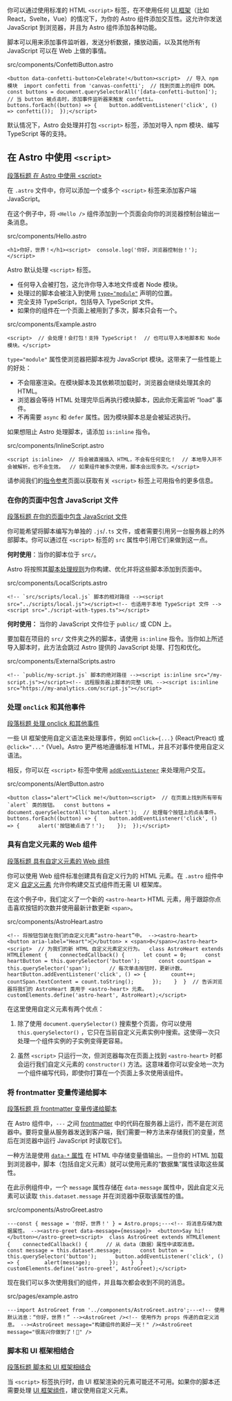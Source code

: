 你可以通过使用标准的 HTML `<script>` 标签，在不使用任何 [UI 框架](https://docs.astro.build/zh-cn/guides/framework-components/)（比如 React，Svelte，Vue）的情况下，为你的 Astro 组件添加交互性。这允许你发送 JavaScript 到浏览器，并且为 Astro 组件添加各种功能。

脚本可以用来添加事件监听器，发送分析数据，播放动画，以及其他所有 JavaScript 可以在 Web 上做的事情。

src/components/ConfettiButton.astro

```astro
<button data-confetti-button>Celebrate!</button><script>  // 导入 npm 模块  import confetti from 'canvas-confetti';  // 找到页面上的组件 DOM。  const buttons = document.querySelectorAll('[data-confetti-button]');  // 当 button 被点击时，添加事件监听器来触发 confetti。  buttons.forEach((button) => {    button.addEventListener('click', () => confetti());  });</script>
```

默认情况下，Astro 会处理并打包 `<script>` 标签，添加对导入 npm 模块、编写 TypeScript 等的支持。

## 在 Astro 中使用 `<script>`

[段落标题 在 Astro 中使用 &lt;script&gt;](#在-astro-中使用-script)

在 `.astro` 文件中，你可以添加一个或多个 `<script>` 标签来添加客户端 JavaScript。

在这个例子中，将 `<Hello />` 组件添加到一个页面会向你的浏览器控制台输出一条消息。

src/components/Hello.astro

```astro
<h1>你好，世界！</h1><script>  console.log('你好，浏览器控制台！');</script>
```

Astro 默认处理 `<script>` 标签。

+   任何导入会被打包，这允许你导入本地文件或者 Node 模块。
+   处理过的脚本会被注入到使用 [`type="module"`](https://developer.mozilla.org/en-US/docs/Web/JavaScript/Guide/Modules) 声明的位置。
+   完全支持 TypeScript，包括导入 TypeScript 文件。
+   如果你的组件在一个页面上被用到了多次，脚本只会有一个。

src/components/Example.astro

```astro
<script>  // 会处理！会打包！支持 TypeScript！  // 也可以导入本地脚本和 Node 模块。</script>
```

`type="module"` 属性使浏览器把脚本视为 JavaScript 模块。这带来了一些性能上的好处：

+   不会阻塞渲染。在模块脚本及其依赖项加载时，浏览器会继续处理其余的 HTML。
+   浏览器会等待 HTML 处理完毕后再执行模块脚本，因此你无需监听 “load” 事件。
+   不再需要 `async` 和 `defer` 属性。因为模块脚本总是会被延迟执行。

如果想阻止 Astro 处理脚本，请添加 `is:inline` 指令。

src/components/InlineScript.astro

```astro
<script is:inline>  // 将会被直接插入 HTML，不会有任何变化！  // 本地导入并不会被解析，也不会生效。  // 如果组件被多次使用，脚本会出现多次。</script>
```

请参阅我们的[指令参考](https://docs.astro.build/zh-cn/reference/directives-reference/#%E8%84%9A%E6%9C%AC%E5%92%8C%E6%A0%B7%E5%BC%8F%E6%8C%87%E4%BB%A4)页面以获取有关 `<script>` 标签上可用指令的更多信息。

### 在你的页面中包含 JavaScript 文件

[段落标题 在你的页面中包含 JavaScript 文件](#在你的页面中包含-javascript-文件)

你可能希望将脚本编写为单独的 `.js`/`.ts` 文件，或者需要引用另一台服务器上的外部脚本。你可以通过在 `<script>` 标签的 `src` 属性中引用它们来做到这一点。

**何时使用**：当你的脚本位于 `src/`。

Astro 将按照其[脚本处理规则](#%E8%84%9A%E6%9C%AC%E5%A4%84%E7%90%86)为你构建、优化并将这些脚本添加到页面中。

src/components/LocalScripts.astro

```astro
<!-- `src/scripts/local.js` 脚本的相对路径 --><script src="../scripts/local.js"></script><!-- 也适用于本地 TypeScript 文件 --><script src="./script-with-types.ts"></script>
```

**何时使用：** 当你的 JavaScript 文件位于 `public/` 或 CDN 上。

要加载在项目的 `src/` 文件夹之外的脚本，请使用 `is:inline` 指令。当你如上所述导入脚本时，此方法会跳过 Astro 提供的 JavaScript 处理、打包和优化。

src/components/ExternalScripts.astro

```astro
<!-- `public/my-script.js` 脚本的绝对路径 --><script is:inline src="/my-script.js"></script><!-- 远程服务器上脚本的完整 URL --><script is:inline src="https://my-analytics.com/script.js"></script>
```

### 处理 `onclick` 和其他事件

[段落标题 处理 onclick 和其他事件](#处理-onclick-和其他事件)

一些 UI 框架使用自定义语法来处理事件，例如 `onClick={...}` (React/Preact) 或 `@click="..."` (Vue)。Astro 更严格地遵循标准 HTML，并且不对事件使用自定义语法。

相反，你可以在 `<script>` 标签中使用 [`addEventListener`](https://developer.mozilla.org/zh-CN/docs/Web/API/EventTarget/addEventListener) 来处理用户交互。

src/components/AlertButton.astro

```astro
<button class="alert">Click me!</button><script>  // 在页面上找到所有带有 `alert` 类的按钮。  const buttons = document.querySelectorAll('button.alert');  // 处理每个按钮上的点击事件。  buttons.forEach((button) => {    button.addEventListener('click', () => {      alert('按钮被点击了！');    });  });</script>
```

### 具有自定义元素的 Web 组件

[段落标题 具有自定义元素的 Web 组件](#具有自定义元素的-web-组件)

你可以使用 Web 组件标准创建具有自定义行为的 HTML 元素。在 `.astro` 组件中定义 [自定义元素](https://developer.mozilla.org/zh-CN/docs/Web/Web_Components/Using_custom_elements) 允许你构建交互式组件而无需 UI 框架库。

在这个例子中，我们定义了一个新的 `<astro-heart>` HTML 元素，用于跟踪你点击喜欢按钮的次数并使用最新计数更新 `<span>`。

src/components/AstroHeart.astro

```astro
<!-- 将按钮包装在我们的自定义元素“astro-heart”中。 --><astro-heart>  <button aria-label="Heart">💜</button> × <span>0</span></astro-heart><script>  // 为我们的新 HTML 自定义元素定义行为。  class AstroHeart extends HTMLElement {    connectedCallback() {      let count = 0;      const heartButton = this.querySelector('button');      const countSpan = this.querySelector('span');      // 每次单击按钮时，更新计数。      heartButton.addEventListener('click', () => {        count++;        countSpan.textContent = count.toString();      });    }  }  // 告诉浏览器将我们的 AstroHeart 类用于 <astro-heart> 元素。  customElements.define('astro-heart', AstroHeart);</script>
```

在这里使用自定义元素有两个优点：

1.  除了使用 `document.querySelector()` 搜索整个页面，你可以使用 `this.querySelector()` ，它只在当前自定义元素实例中搜索。这使得一次只处理一个组件实例的子实例变得更容易。
    
2.  虽然 `<script>` 只运行一次，但浏览器每次在页面上找到 `<astro-heart>` 时都会运行我们自定义元素的 `constructor()` 方法。这意味着你可以安全地一次为一个组件编写代码，即使你打算在一个页面上多次使用该组件。
    

### 将 frontmatter 变量传递给脚本

[段落标题 将 frontmatter 变量传递给脚本](#将-frontmatter-变量传递给脚本)

在 Astro 组件中，`---` 之间 [frontmatter](https://docs.astro.build/zh-cn/basics/astro-components/#%E7%BB%84%E4%BB%B6%E8%84%9A%E6%9C%AC) 中的代码在服务器上运行，而不是在浏览器中。要将变量从服务器发送到客户端，我们需要一种方法来存储我们的变量，然后在浏览器中运行 JavaScript 时读取它们。

一种方法是使用 [`data-*` 属性](https://developer.mozilla.org/zh-CN/docs/Learn/HTML/Howto/Use_data_attributes) 在 HTML 中存储变量值输出。一旦你的 HTML 加载到浏览器中，脚本（包括自定义元素）就可以使用元素的“数据集”属性读取这些属性。

在此示例组件中，一个 `message` 属性存储在 `data-message` 属性中，因此自定义元素可以读取 `this.dataset.message` 并在浏览器中获取该属性的值。

src/components/AstroGreet.astro

```astro
---const { message = '你好，世界！' } = Astro.props;---<!-- 将消息存储为数据属性。 --><astro-greet data-message={message}>  <button>Say hi!</button></astro-greet><script>  class AstroGreet extends HTMLElement {    connectedCallback() {      // 从 data（数据）属性中读取消息。      const message = this.dataset.message;      const button = this.querySelector('button');      button.addEventListener('click', () => {        alert(message);      });    }  }  customElements.define('astro-greet', AstroGreet);</script>
```

现在我们可以多次使用我们的组件，并且每次都会收到不同的消息。

src/pages/example.astro

```astro
---import AstroGreet from '../components/AstroGreet.astro';---<!-- 使用默认消息：“你好，世界！” --><AstroGreet /><!-- 使用作为 props 传递的自定义消息。 --><AstroGreet message="构建组件的美好一天！" /><AstroGreet message="很高兴你做到了！👋" />
```

### 脚本和 UI 框架相结合

[段落标题 脚本和 UI 框架相结合](#脚本和-ui-框架相结合)

当 `<script>` 标签执行时，由 UI 框架渲染的元素可能还不可用。如果你的脚本还需要处理 [UI 框架组件](https://docs.astro.build/zh-cn/guides/framework-components/)，建议使用自定义元素。